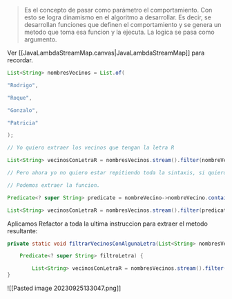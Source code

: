 
> Es el concepto de pasar como parámetro el comportamiento.  Con esto se logra dinamismo en el algoritmo a desarrollar. Es decir, se desarrollan funciones que definen el comportamiento y se genera un metodo que toma esa funcion y la ejecuta. La logica se pasa como argumento.

Ver [[JavaLambdaStreamMap.canvas|JavaLambdaStreamMap]] para recordar.

```java
List<String> nombresVecinos = List.of(

"Rodrigo",

"Roque",

"Gonzalo",

"Patricia"

);

// Yo quiero extraer los vecinos que tengan la letra R

List<String> vecinosConLetraR = nombresVecinos.stream().filter(nombreVecino->nombreVecino.contains("R")).collect(Collectors.toList());

// Pero ahora yo no quiero estar repitiendo toda la sintaxis, si quiero sacar con los letra O, P, etc...

// Podemos extraer la funcion.

Predicate<? super String> predicate = nombreVecino->nombreVecino.contains("R");

List<String> vecinosConLetraR = nombresVecinos.stream().filter(predicate).collect(Collectors.toList());
```

Aplicamos Refactor a toda la ultima instruccion para extraer el metodo resultante:

```java
private static void filtrarVecinosConAlgunaLetra(List<String> nombresVecinos,

	Predicate<? super String> filtroLetra) {

		List<String> vecinosConLetraR = nombresVecinos.stream().filter(filtroLetra).collect(Collectors.toList());
}
```


![[Pasted image 20230925133047.png]]


